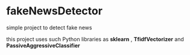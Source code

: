 # fakeNewsDetector
simple project to detect fake news

this project uses such Python libraries as **sklearn** , **TfidfVectorizer** and **PassiveAggressiveClassifier**
